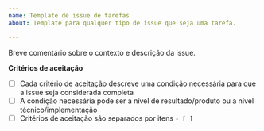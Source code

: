 ```yaml
---
name: Template de issue de tarefas
about: Template para qualquer tipo de issue que seja uma tarefa.

---
```


Breve comentário sobre o contexto e descrição da issue.

**Critérios de aceitação**

- [ ] Cada critério de aceitação descreve uma condição necessária para que a issue seja considerada completa
- [ ] A condição necessária pode ser a nível de resultado/produto ou a nível técnico/implementação 
- [ ] Critérios de aceitação são separados por itens `- [ ]`
